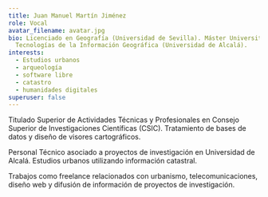 ```yaml
---
title: Juan Manuel Martín Jiménez
role: Vocal
avatar_filename: avatar.jpg
bio: Licenciado en Geografía (Universidad de Sevilla). Máster Universitario en
  Tecnologías de la Información Geográfica (Universidad de Alcalá).
interests:
  - Estudios urbanos
  - arqueología
  - software libre
  - catastro
  - humanidades digitales
superuser: false
---
```

Titulado Superior de Actividades Técnicas y Profesionales en Consejo Superior de Investigaciones Científicas (CSIC). Tratamiento de bases de datos y diseño de visores cartográficos.

Personal Técnico asociado a proyectos de investigación en Universidad de Alcalá. Estudios urbanos utilizando información catastral.

Trabajos como freelance relacionados con urbanismo, telecomunicaciones, diseño web y difusión de información de proyectos de investigación.
